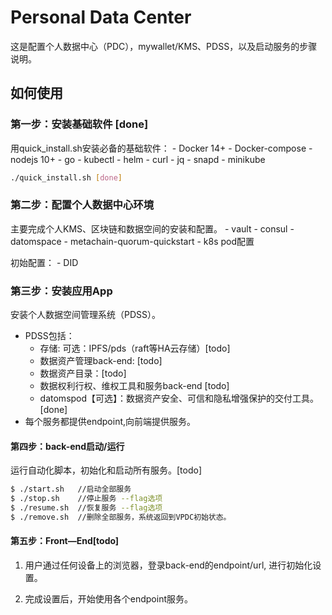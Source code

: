 # Personal Data Center 

这是配置个人数据中心（PDC），mywallet/KMS、PDSS，以及启动服务的步骤说明。


## 如何使用

### 第一步：安装基础软件 [done]
用quick_install.sh安装必备的基础软件：
    - Docker 14+
    - Docker-compose
    - nodejs 10+
    - go
    - kubectl
    - helm
    - curl
    - jq
    - snapd
    - minikube 

```bash
./quick_install.sh [done]

```

### 第二步：配置个人数据中心环境
主要完成个人KMS、区块链和数据空间的安装和配置。
    - vault
    - consul
    - datomspace
    - metachain-quorum-quickstart
    - k8s pod配置

初始配置：
    - DID
   


### 第三步：安装应用App
安装个人数据空间管理系统（PDSS）。
- PDSS包括：
    - 存储: 可选：IPFS/pds（raft等HA云存储）[todo] 
    - 数据资产管理back-end: [todo]
    - 数据资产目录：[todo]
    - 数据权利行权、维权工具和服务back-end [todo]
    - datomspod【可选】：数据资产安全、可信和隐私增强保护的交付工具。[done]
- 每个服务都提供endpoint,向前端提供服务。


#### 第四步：back-end启动/运行
运行自动化脚本，初始化和启动所有服务。[todo]

```bash
$ ./start.sh   //启动全部服务  
$ ./stop.sh    //停止服务 --flag选项
$ ./resume.sh  //恢复服务 --flag选项
$ ./remove.sh  //删除全部服务，系统返回到VPDC初始状态。
```

#### 第五步：Front—End[todo]
1. 用户通过任何设备上的浏览器，登录back-end的endpoint/url, 进行初始化设置。
    
2. 完成设置后，开始使用各个endpoint服务。

